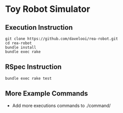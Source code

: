 Toy Robot Simulator
===================

## Execution Instruction

    git clone https://github.com/davelooi/rea-robot.git
    cd rea-robot
    bundle install
    bundle exec rake

## RSpec Instruction

    bundle exec rake test

## More Example Commands
- Add more executions commands to ./command/

